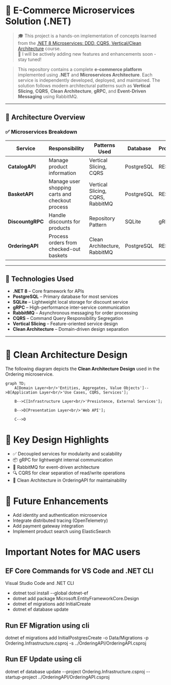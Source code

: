 # 🛒 E-Commerce Microservices Solution (.NET)

> 🎓 This project is a hands-on implementation of concepts learned from the [.NET 8 Microservices: DDD, CQRS, Vertical/Clean Architecture](https://github.com/aspnetrun/run-aspnetcore-microservices) course.  
> 🚧 I will be actively adding new features and enhancements soon - stay tuned!

> This repository contains a complete **e-commerce platform** implemented using **.NET** and **Microservices Architecture**. Each service is independently developed, deployed, and maintained. The solution follows modern architectural patterns such as **Vertical Slicing**, **CQRS**, **Clean Architecture**, **gRPC**, and **Event-Driven Messaging** using RabbitMQ.
---

## 🧱 Architecture Overview

### ✅ Microservices Breakdown

| Service         | Responsibility                                   | Patterns Used                 | Database    | Protocol    |
|-----------------|---------------------------------------------------|-------------------------------|-------------|-------------|
| **CatalogAPI**   | Manage product information                        | Vertical Slicing, CQRS        | PostgreSQL  | REST        |
| **BasketAPI**    | Manage user shopping carts and checkout process   | Vertical Slicing, CQRS, RabbitMQ        | PostgreSQL  | REST        |
| **DiscountgRPC** | Handle discounts for products                     | Repository Pattern            | SQLite      | gRPC        |
| **OrderingAPI**  | Process orders from checked-out baskets           | Clean Architecture, RabbitMQ | PostgreSQL  | REST        |

---

## 🔧 Technologies Used

- **.NET 8** – Core framework for APIs  
- **PostgreSQL** – Primary database for most services  
- **SQLite** – Lightweight local storage for discount service  
- **gRPC** – High-performance inter-service communication  
- **RabbitMQ** – Asynchronous messaging for order processing  
- **CQRS** – Command Query Responsibility Segregation  
- **Vertical Slicing** – Feature-oriented service design  
- **Clean Architecture** – Domain-driven design separation  

---

# 📁 Clean Architecture Design
The following diagram depicts the **Clean Architecture Design** used in the Ordering microservice.
```mermaid
graph TD;
    A[Domain Layer<br/>'Entities, Aggregates, Value Objects']-->B[Application Layer<br/>'Use Cases, CQRS, Services'];

    B-->C[Infrastructure Layer<br/>'Presistence, External Services'];

    B-->D[Presentation Layer<br/>'Web API'];

    C-->D
```

# 📌 Key Design Highlights

- ✅ Decoupled services for modularity and scalability
- 📦 gRPC for lightweight internal communication
- 📨 RabbitMQ for event-driven architecture
- 🔍 CQRS for clear separation of read/write operations
- 🧼 Clean Architecture in OrderingAPI for maintainability

# 🚀 Future Enhancements
- Add identity and authentication microservice
- Integrate distributed tracing (OpenTelemetry)
- Add payment gateway integration
- Implement product search using ElasticSearch


# Important Notes for MAC users
## EF Core Commands for VS Code and .NET CLI
Visual Studio Code and .NET CLI
  - dotnet tool install --global dotnet-ef
  - dotnet add package Microsoft.EntityFrameworkCore.Design
  - dotnet ef migrations add InitialCreate
  - dotnet ef database update

## Run EF Migration using cli
dotnet ef migrations add InitialPostgresCreate -o Data/Migrations -p Ordering.Infrastructure.csproj -s ../OrderingAPI/OrderingAPI.csproj
## Run EF Update using cli
dotnet ef database update --project Ordering.Infrastructure.csproj --startup-project ../OrderingAPI/OrderingAPI.csproj   




